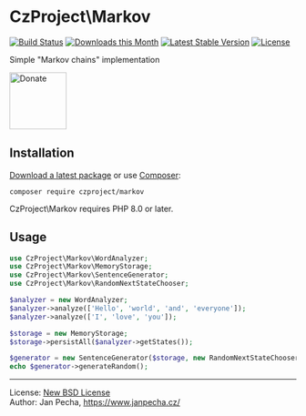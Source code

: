 # CzProject\Markov

[![Build Status](https://github.com/czproject/markov/workflows/Build/badge.svg)](https://github.com/czproject/markov/actions)
[![Downloads this Month](https://img.shields.io/packagist/dm/czproject/markov.svg)](https://packagist.org/packages/czproject/markov)
[![Latest Stable Version](https://poser.pugx.org/czproject/markov/v/stable)](https://github.com/czproject/markov/releases)
[![License](https://img.shields.io/badge/license-New%20BSD-blue.svg)](https://github.com/czproject/markov/blob/master/license.md)

Simple "Markov chains" implementation

<a href="https://www.janpecha.cz/donate/"><img src="https://buymecoffee.intm.org/img/donate-banner.v1.svg" alt="Donate" height="100"></a>


## Installation

[Download a latest package](https://github.com/czproject/markov/releases) or use [Composer](http://getcomposer.org/):

```
composer require czproject/markov
```

CzProject\Markov requires PHP 8.0 or later.


## Usage

``` php
use CzProject\Markov\WordAnalyzer;
use CzProject\Markov\MemoryStorage;
use CzProject\Markov\SentenceGenerator;
use CzProject\Markov\RandomNextStateChooser;

$analyzer = new WordAnalyzer;
$analyzer->analyze(['Hello', 'world', 'and', 'everyone']);
$analyzer->analyze(['I', 'love', 'you']);

$storage = new MemoryStorage;
$storage->persistAll($analyzer->getStates());

$generator = new SentenceGenerator($storage, new RandomNextStateChooser);
echo $generator->generateRandom();
```

------------------------------

License: [New BSD License](license.md)
<br>Author: Jan Pecha, https://www.janpecha.cz/
